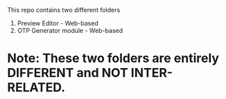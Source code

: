 This repo contains two different folders 
1) Preview Editor - Web-based
2) OTP Generator module - Web-based

# Note: These two folders are  entirely DIFFERENT and NOT INTER-RELATED.
